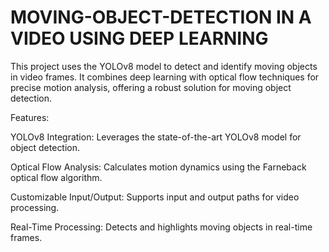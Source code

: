 # MOVING-OBJECT-DETECTION IN A VIDEO USING DEEP LEARNING
This project uses the YOLOv8 model to detect and identify moving objects in video frames. It combines deep learning with optical flow techniques for precise motion analysis, offering a robust solution for moving object detection.

Features:

YOLOv8 Integration: Leverages the state-of-the-art YOLOv8 model for object detection.

Optical Flow Analysis: Calculates motion dynamics using the Farneback optical flow algorithm.

Customizable Input/Output: Supports input and output paths for video processing.

Real-Time Processing: Detects and highlights moving objects in real-time frames.
